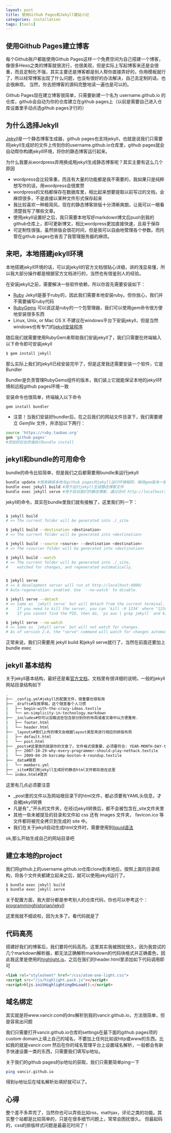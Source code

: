```yaml
---
layout: post
title: 使用Github Pages和Jekyll建站小记
categories: installation
tags: [tools]
---
```


## 使用Github Pages建立博客

每个Github账户都能使用Github Pages这样一个免费空间为自己搭建一个博客，像很多Hexo之类的博客就很流行，也很美观，但是实际上写起博客来还是会很重，而且定制化不强，其实主要还是博客都是别人帮你直接弄好的，你用模板就行了，所以经常博客出现了什么问题，也没有很好的办法解决，自己去定制的话，也会很麻烦。
当然，你去把博客的源码完整地读一遍也是可以的。

Github Pages现在建立博客很简单，只需要新建一个名为 username.github.io 的仓库，github会自动为你的仓库建立在github pages上（以前是需要自己进入仓库设置里手动点选github pages才行的）


## 为什么选择Jekyll

[Jekyl](http://jekyll.com.cn/)l是一个静态博客生成器，github pages也支持jekyll，也就是说我们只需要将jekyll生成好的文件上传到你的username.github.io仓库里，github pages就会自动帮你构建jekyll环境，将你的静态博客运行起来。

为什么我要从wordpress弃用换成用jekyll生成静态博客呢？其实主要有这么几个原因

* wordpress会比较笨重，而且有大量的功能都是我不需要的，我如果只是纯粹想写作的话，用wordpress会很累赘
* wordpress的文档都保存在数据库里，相比起来想要提取以前写过的文档，会麻烦很多，不是直接以某种文件形式保存起来
* 我比较喜欢一种极简风，现在的静态博客排版十分清晰爽朗，让我可以一眼看清楚我写了哪些文章。
* 使用jekyll设置好之后，我只需要本地写好markdown博文后push到我的github仓库上，即可更新博文，相比wordpress更加直接快速，且易于保存
* 可定制性很强，虽然排版会很花时间，但是我可以自由地管理各个参数。而托管在github pages也省去了我管理服务器的麻烦。

## 来吧，本地搭建jekyll环境

本地搭建jekyll环境的话，可以说jekyll的官方文档很贴心详细，讲的浅显易懂，所以我大部分操作都是根据官方文档进行的，当然也有借鉴别人的经验。

在安装jekyll之前，需要解决一些软件依赖，所以你首先需要安装如下：

* [Ruby](http://www.ruby-lang.org/en/downloads/) Jekyll是基于ruby的，因此我们需要本地安装ruby。但你放心，我们并不需要编写ruby代码
* [RubyGems](http://rubygems.org/pages/download) 可以说这是ruby的一个包管理器，我们可以使用gem命令很方便地安装很多东西
* Linux, Unix, or Mac OS X 不建议在windows平台下安装jekyll，但是当然windows也有专门的[jekyll安装程序](http://www.madhur.co.in/blog/2011/09/01/runningjekyllwindows.html)

随后我们就需要使用RubyGem来帮助我们安装jekyll了，我们只需要在终端输入以下命令即可安装jekyll
```bash
$ gem install jekyll
```
那么实际上我们的jekyll已经安装完毕了，但是这里我还需要安装一个软件，它是Bundler

Bundler是负责管理RubyGems组件的版本，我们装上它就能保证本地的jekyll环境和远程github pages环境一致

安装命令也很简单，终端输入以下命令
```bash
gem install bundler
```

* 注意！当我们安装好bundler后，在之后我们的网站文件目录下，我们需要建立 *Gemfile* 文件，并添加以下两行：
```bash
source 'https://ruby.taobao.org'
gem 'github-pages'
#添加好后在终端执行bundle install
```

## jekyll和bundle的可用命令

bundle的命令比较简单，但是我们之后都需要用bundle来运行jekyll

```bash
bundle update #用来确保本地与github pages的jekyll运行环境相同，保持gem版本一致
bundle exec jekyll build #用于运行jekyll生成静态博客文件
bundle exec jekyll serve #用于启动我们的静态博客，通过访问 http://localhost:4000 预览网站
```

jekyll的命令，其实在bundle里我们就有接触了，这里我们列一下：

```bash

$ jekyll build
# => The current folder will be generated into ./_site

$ jekyll build --destination <destination>
# => The current folder will be generated into <destination>

$ jekyll build --source <source> --destination <destination>
# => The <source> folder will be generated into <destination>

$ jekyll build --watch
# => The current folder will be generated into ./_site,
#    watched for changes, and regenerated automatically.


$ jekyll serve
# => A development server will run at http://localhost:4000/
# Auto-regeneration: enabled. Use `--no-watch` to disable.

$ jekyll serve --detach
# => Same as `jekyll serve` but will detach from the current terminal.
#    If you need to kill the server, you can `kill -9 1234` where "1234" is the PID.
#    If you cannot find the PID, then do, `ps aux | grep jekyll` and kil

$ jekyll serve --no-watch
# => Same as `jekyll serve` but will not watch for changes.
# As of version 2.4, the "serve" command will watch for changes automatically.

```

正常来说，我们只需要用 jekyll build 和jekyll serve就行了，当然在前面还要加上bundle exec

## jekyll 基本结构

关于jekyll基本结构，最好还是看[官方文档](http://jekyll.com.cn/docs/structure/)，文档里有很详细的说明，一般的jekyll网站目录结构如下

```bash
.
├── _config.yml#jekyll的配置文件，很重要也很有用
├── _drafts#存放草稿，这个随意看个人习惯
|   ├── begin-with-the-crazy-ideas.textile
|   └── on-simplicity-in-technology.markdown
├── _includes#你可以加载这些包含部分到你的布局或者文章中以方便重用.
|   ├── footer.html
|   └── header.html
├── _layouts#我们上传的博文会根据layout类型来进行相应的排版布局
|   ├── default.html
|   └── post.html
├── _posts#这里放的就是你的文章了。文件格式很重要，必须要符合: YEAR-MONTH-DAY-title.MARKUP
|   ├── 2007-10-29-why-every-programmer-should-play-nethack.textile
|   └── 2009-04-26-barcamp-boston-4-roundup.textile
├── _data#随意
|   └── members.yml
├── _site#我们用jekyll生成好的静态html文件都存放在这里
└── index.html#首页
```

这里有几点必须要注意
* \_post里的文件以及网站根目录下的html文件，都必须要有YAML头信息，才会被jekyll转换
* 凡是有"\_"开头的文件夹，在经过jekyll转换后，都不会被包含在\_site文件夹里
* 其他一些未被提及的目录和文件如  css 还有 images 文件夹， favicon.ico 等文件都将被完全拷贝到生成的 site 中。
* 我们在关于jekyll自动生成html文件时，需要使用到[liquid语法](http://alfred-sun.github.io/blog/2015/01/10/jekyll-liquid-syntax-documentation/)

ok,那么开始生成自己的网站目录吧

## 建立本地的project

我们将github上的username.github.io仓库clone到本地后，按照上面的目录结构，将各个文件夹都建立起来之后，就可以使用jekyll运行了。

```bash
$ bundle exec jekyll build
$ bundle exec jekyll serve
```

关于配置方面，我大部分都是参考别人的仓库代码，你也可以参考这个：[programminghistorian/jekyll](https://github.com/programminghistorian/jekyll)

这里我就不细说啦，因为太多了。看代码就是了

## 代码高亮

搭建好我们的博客后，我们要将代码高亮。这里其实我被困扰很久，因为我尝试的几个markdown解析器，都无法正确解析markdown的代码块格式并正确着色，因此我这里是使用的[highlight.js](https://highlightjs.org/)，之后在我们的header.html里添加如下代码调用即可
```html
<link rel="stylesheet" href="/css/atom-one-light.css">
<script src="/js/highlight.pack.js"></script>
<script>hljs.initHighlightingOnLoad();</script>
```

## 域名绑定

其实就是将www.vancir.com的dns解析到我的vancir.github.io，方法很简单，但是容易出问题

我们只需要打开vancir.github.io仓库的settings在最下面的github pages项的custom domain上填上自己的域名，不要加上任何比如说http或www的东西。比如我的就是vancir.com
然后在你的域名管理平台上设置域名解析，一般都会有新手快速设置一类的东西，只需要我们填写ip地址。

关于我们的github pages的ip地址的获取，我们只需要简单ping一下

```bash
ping vancir.github.io
```
得到ip地址后在域名解析处填好就可以了。

## 心得

整个差不多弄完了，当然你也可以弄些比如rss，mathjax，评论之类的功能。其实整个站都是比较简单的，只是在很多细节问题上，常常会困扰很久。
但最起码的，css的排版样式问题是最最花时间了！
